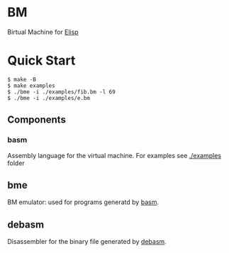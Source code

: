 # BM

Birtual Machine for [Elisp](https://github.com/tsoding/elisp)

# Quick Start

```console
$ make -B
$ make examples
$ ./bme -i ./examples/fib.bm -l 69
$ ./bme -i ./examples/e.bm
```

## Components

### basm

Assembly language for the virtual machine. For examples see [./examples](./examples) folder

## bme
BM emulator: used for programs generatd by [basm](#basm).

## debasm
Disassembler for the binary file generated by [debasm](#debasm).